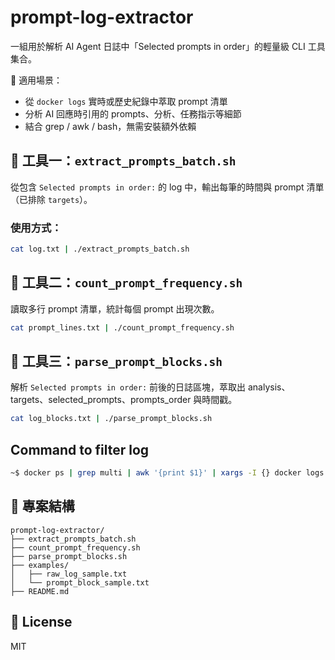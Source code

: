 # prompt-log-extractor

一組用於解析 AI Agent 日誌中「Selected prompts in order」的輕量級 CLI 工具集合。

📄 適用場景：
- 從 `docker logs` 實時或歷史紀錄中萃取 prompt 清單
- 分析 AI 回應時引用的 prompts、分析、任務指示等細節
- 結合 grep / awk / bash，無需安裝額外依賴

## 🧩 工具一：`extract_prompts_batch.sh`

從包含 `Selected prompts in order:` 的 log 中，輸出每筆的時間與 prompt 清單（已排除 `targets`）。

### 使用方式：

```bash
cat log.txt | ./extract_prompts_batch.sh
```

## 🧩 工具二：`count_prompt_frequency.sh`

讀取多行 prompt 清單，統計每個 prompt 出現次數。

```bash
cat prompt_lines.txt | ./count_prompt_frequency.sh
```

## 🧩 工具三：`parse_prompt_blocks.sh`

解析 `Selected prompts in order:` 前後的日誌區塊，萃取出 analysis、targets、selected_prompts、prompts_order 與時間戳。

```bash
cat log_blocks.txt | ./parse_prompt_blocks.sh
```

## Command to filter log 
```bash
~$ docker ps | grep multi | awk '{print $1}' | xargs -I {} docker logs {} -f 2>&1 | grep -B 1  --line-buffered "Selected prompts in order" 
```


## 📂 專案結構

```
prompt-log-extractor/
├── extract_prompts_batch.sh
├── count_prompt_frequency.sh
├── parse_prompt_blocks.sh
├── examples/
│   ├── raw_log_sample.txt
│   └── prompt_block_sample.txt
├── README.md
```

## 🪪 License

MIT
